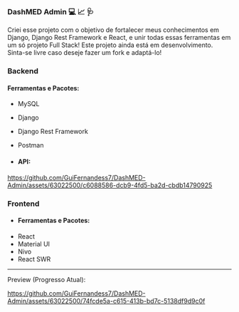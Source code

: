 ### DashMED Admin 💻 📈 🩺

Criei esse projeto com o objetivo de fortalecer meus conhecimentos em Django, Django Rest Framework e React, e unir todas essas ferramentas em um só projeto Full Stack! Este projeto ainda está em desenvolvimento. Sinta-se livre caso deseje fazer um fork e adaptá-lo!

### Backend 
#### Ferramentas e Pacotes:
* MySQL
* Django
* Django Rest Framework
* Postman

* #### API:

https://github.com/GuiFernandess7/DashMED-Admin/assets/63022500/c6088586-dcb9-4fd5-ba2d-cbdb14790925

### Frontend

* #### Ferramentas e Pacotes:
* React
* Material UI
* Nivo
* React SWR

-----------

Preview (Progresso Atual):

https://github.com/GuiFernandess7/DashMED-Admin/assets/63022500/74fcde5a-c615-413b-bd7c-5138df9d9c0f



